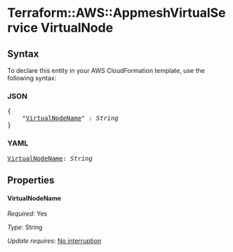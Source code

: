 # Terraform::AWS::AppmeshVirtualService VirtualNode

## Syntax

To declare this entity in your AWS CloudFormation template, use the following syntax:

### JSON

<pre>
{
    "<a href="#virtualnodename" title="VirtualNodeName">VirtualNodeName</a>" : <i>String</i>
}
</pre>

### YAML

<pre>
<a href="#virtualnodename" title="VirtualNodeName">VirtualNodeName</a>: <i>String</i>
</pre>

## Properties

#### VirtualNodeName

_Required_: Yes

_Type_: String

_Update requires_: [No interruption](https://docs.aws.amazon.com/AWSCloudFormation/latest/UserGuide/using-cfn-updating-stacks-update-behaviors.html#update-no-interrupt)


